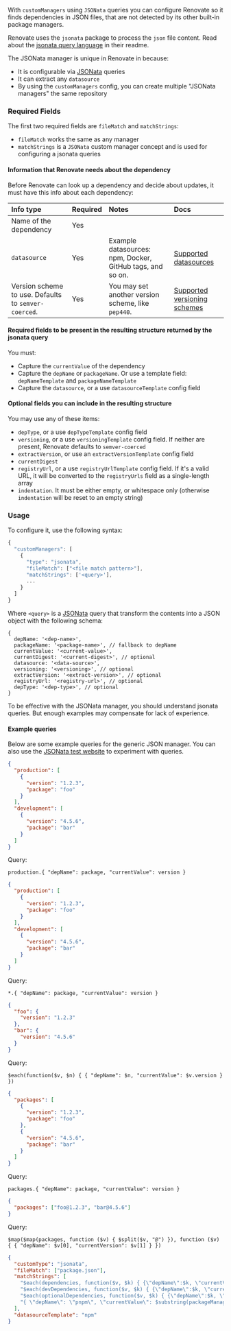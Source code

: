 With `customManagers` using `JSONata` queries you can configure Renovate so it finds dependencies in JSON files, that are not detected by its other built-in package managers.

Renovate uses the `jsonata` package to process the `json` file content. Read about the [jsonata query language](https://docs.jsonata.org/overview.html) in their readme.

The JSONata manager is unique in Renovate in because:

- It is configurable via [JSONata](https://jsonata.org/) queries
- It can extract any `datasource`
- By using the `customManagers` config, you can create multiple "JSONata managers" the same repository

### Required Fields

The first two required fields are `fileMatch` and `matchStrings`:

- `fileMatch` works the same as any manager
- `matchStrings` is a `JSONata` custom manager concept and is used for configuring a jsonata queries

#### Information that Renovate needs about the dependency

Before Renovate can look up a dependency and decide about updates, it must have this info about each dependency:

| Info type                                            | Required | Notes                                                     | Docs                                                                           |
| :--------------------------------------------------- | :------- | :-------------------------------------------------------- | :----------------------------------------------------------------------------- |
| Name of the dependency                               | Yes      |                                                           |                                                                                |
| `datasource`                                         | Yes      | Example datasources: npm, Docker, GitHub tags, and so on. | [Supported datasources](../../datasource/index.md#supported-datasources)       |
| Version scheme to use. Defaults to `semver-coerced`. | Yes      | You may set another version scheme, like `pep440`.        | [Supported versioning schemes](../../versioning/index.md#supported-versioning) |

#### Required fields to be present in the resulting structure returned by the jsonata query

You must:

- Capture the `currentValue` of the dependency
- Capture the `depName` or `packageName`. Or use a template field: `depNameTemplate` and `packageNameTemplate`
- Capture the `datasource`, or a use `datasourceTemplate` config field

#### Optional fields you can include in the resulting structure

You may use any of these items:

- `depType`, or a use `depTypeTemplate` config field
- `versioning`, or a use `versioningTemplate` config field. If neither are present, Renovate defaults to `semver-coerced`
- `extractVersion`, or use an `extractVersionTemplate` config field
- `currentDigest`
- `registryUrl`, or a use `registryUrlTemplate` config field. If it's a valid URL, it will be converted to the `registryUrls` field as a single-length array
- `indentation`. It must be either empty, or whitespace only (otherwise `indentation` will be reset to an empty string)

### Usage

To configure it, use the following syntax:

```javascript
{
  "customManagers": [
    {
      "type": "jsonata",
      "fileMatch": ["<file match pattern>"],
      "matchStrings": ['<query>'],
      ...
    }
  ]
}
```

Where `<query>` is a [JSONata](https://docs.jsonata.org/overview.html) query that transform the contents into a JSON object with the following schema:

```json5
{
  depName: '<dep-name>',
  packageName: '<package-name>', // fallback to depName
  currentValue: '<current-value>',
  currentDigest: '<current-digest>', // optional
  datasource: '<data-source>',
  versioning: '<versioning>', // optional
  extractVersion: '<extract-version>', // optional
  registryUrl: '<registry-url>', // optional
  depType: '<dep-type>', // optional
}
```

To be effective with the JSONata manager, you should understand jsonata queries. But enough examples may compensate for lack of experience.

#### Example queries

Below are some example queries for the generic JSON manager.
You can also use the [JSONata test website](https://try.jsonata.org) to experiment with queries.

```json title="Dependencies spread in different nodes, and we want to limit the extraction to a particular node"
{
  "production": [
    {
      "version": "1.2.3",
      "package": "foo"
    }
  ],
  "development": [
    {
      "version": "4.5.6",
      "package": "bar"
    }
  ]
}
```

Query:

```
production.{ "depName": package, "currentValue": version }
```

```json title="Dependencies spread in different nodes, and we want to extract all of them as if they were in the same node"
{
  "production": [
    {
      "version": "1.2.3",
      "package": "foo"
    }
  ],
  "development": [
    {
      "version": "4.5.6",
      "package": "bar"
    }
  ]
}
```

Query:

```
*.{ "depName": package, "currentValue": version }
```

```json title="The dependency name is in a JSON node name and the version is in a child leaf to that node"
{
  "foo": {
    "version": "1.2.3"
  },
  "bar": {
    "version": "4.5.6"
  }
}
```

Query:

```
$each(function($v, $n) { { "depName": $n, "currentValue": $v.version } })
```

```json title="The name of the dependency and the version are both value nodes of the same parent node"
{
  "packages": [
    {
      "version": "1.2.3",
      "package": "foo"
    },
    {
      "version": "4.5.6",
      "package": "bar"
    }
  ]
}
```

Query:

```
packages.{ "depName": package, "currentValue": version }
```

```json title="The name of the dependency and the version are in the same string"
{
  "packages": ["foo@1.2.3", "bar@4.5.6"]
}
```

Query:

```
$map($map(packages, function ($v) { $split($v, "@") }), function ($v) { { "depName": $v[0], "currentVersion": $v[1] } })
```

```json title="JSONata manager config to extract deps from package.json file in the renovate repository"
{
  "customType": "jsonata",
  "fileMatch": ["package.json"],
  "matchStrings": [
    "$each(dependencies, function($v, $k) { {\"depName\":$k, \"currentValue\": $v, \"depType\": \"dependencies\"}})",
    "$each(devDependencies, function($v, $k) { {\"depName\":$k, \"currentValue\": $v, \"depType\": \"devDependencies\"}})",
    "$each(optionalDependencies, function($v, $k) { {\"depName\":$k, \"currentValue\": $v, \"depType\": \"optionalDependencies\"}})",
    "{ \"depName\": \"pnpm\", \"currentValue\": $substring(packageManager, 5),  \"depType\": \"packageManager\"}"
  ],
  "datasourceTemplate": "npm"
}
```
